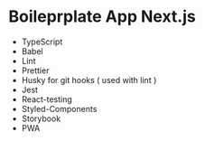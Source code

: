 # Boileprplate App Next.js 

- TypeScript
- Babel
- Lint
- Prettier
- Husky for git hooks ( used with lint )
- Jest
- React-testing
- Styled-Components
- Storybook
- PWA
